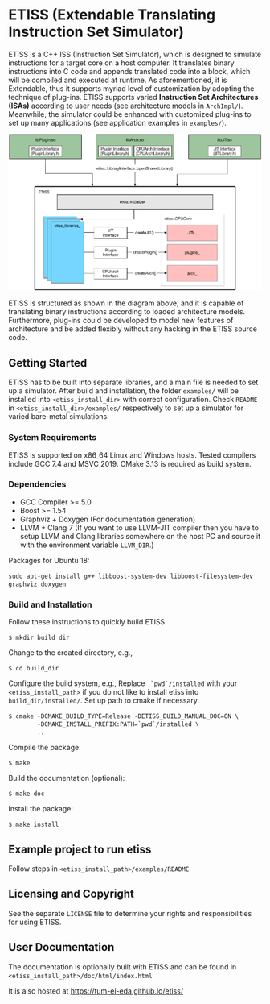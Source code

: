 # ETISS (Extendable Translating Instruction Set Simulator)

ETISS is a C++ ISS (Instruction Set Simulator), which is designed to
simulate instructions for a target core on a host computer. It translates
binary instructions into C code and appends translated code into a block,
which will be compiled and executed at runtime. As aforementioned, it is
Extendable, thus it supports myriad level of customization by adopting the
technique of plug-ins. ETISS supports varied **Instruction Set Architectures
(ISAs)** according to user needs (see architecture models in `ArchImpl/`).
Meanwhile, the simulator could be enhanced with customized plug-ins to set
up many applications (see application examples in `examples/`).

<center> <img src="etiss.png" alt="ETISS diagram" width="520"> </center>

ETISS is structured as shown in the diagram above, and it is capable of
translating binary instructions according to loaded architecture models.
Furthermore, plug-ins could be developed to model new features of architecture
and be added flexibly without any hacking in the ETISS source code.

## Getting Started

ETISS has to be built into separate libraries, and a main file is needed
to set up a simulator. After build and installation, the folder `examples/`
will be installed into `<etiss_install_dir>` with correct
configuration. Check `README` in `<etiss_install_dir>/examples/` respectively
to set up a simulator for varied bare-metal simulations.

### System Requirements

ETISS is supported on x86_64 Linux and Windows hosts. Tested compilers include GCC 7.4 and MSVC 2019. CMake 3.13 is required as build system.

### Dependencies

  - GCC Compiler >= 5.0
  - Boost >= 1.54
  - Graphviz + Doxygen (For documentation generation)
  - LLVM + Clang 7
  (If you want to use LLVM-JIT compiler then you have to setup LLVM and Clang
   libraries somewhere on the host PC and source it with the environment variable
   `LLVM_DIR`.)

Packages for Ubuntu 18:

    sudo apt-get install g++ libboost-system-dev libboost-filesystem-dev graphviz doxygen


### Build and Installation

Follow these instructions to quickly build ETISS.

	$ mkdir build_dir

Change to the created directory, e.g.,

	$ cd build_dir

Configure the build system, e.g.,
Replace `` `pwd`/installed`` with your `<etiss_install_path>` if you do not like to install etiss into `build_dir/installed/`. Set up path to cmake if necessary.

	$ cmake -DCMAKE_BUILD_TYPE=Release -DETISS_BUILD_MANUAL_DOC=ON \
	        -DCMAKE_INSTALL_PREFIX:PATH=`pwd`/installed \
	        ..

Compile the package:

	$ make

Build the documentation (optional):

	$ make doc

Install the package:

	$ make install

## Example project to run etiss

Follow steps in `<etiss_install_path>/examples/README`

## Licensing and Copyright

See the separate `LICENSE` file to determine your rights and responsibilities
for using ETISS.

## User Documentation

The documentation is optionally built with ETISS and can be found in `<etiss_install_path>/doc/html/index.html`

It is also hosted at https://tum-ei-eda.github.io/etiss/
